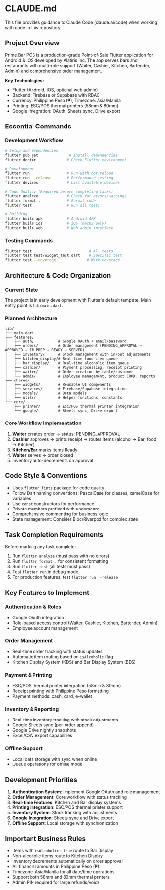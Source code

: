# CLAUDE.md

This file provides guidance to Claude Code (claude.ai/code) when working with code in this repository.

## Project Overview

Prime Bar POS is a production-grade Point-of-Sale Flutter application for Android & iOS developed by Alatiris Inc. The app serves bars and restaurants with multi-role support (Waiter, Cashier, Kitchen, Bartender, Admin) and comprehensive order management.

**Key Technologies:**
- Flutter (Android, iOS, optional web admin)
- Backend: Firebase or Supabase with RBAC
- Currency: Philippine Peso (₱), Timezone: Asia/Manila
- Printing: ESC/POS thermal printers (58mm & 80mm)
- Google Integration: OAuth, Sheets sync, Drive export

## Essential Commands

### Development Workflow
```bash
# Setup and dependencies
flutter pub get              # Install dependencies
flutter doctor              # Check Flutter environment

# Development
flutter run                 # Run with hot reload
flutter run --release       # Performance testing
flutter devices             # List available devices

# Code Quality (Required before completing tasks)
flutter analyze             # Check for errors/warnings
flutter format .            # Format code
flutter test                # Run all tests

# Building
flutter build apk           # Android APK
flutter build ios           # iOS (macOS only)
flutter build web           # Web admin interface
```

### Testing Commands
```bash
flutter test                          # All tests
flutter test test/widget_test.dart    # Specific test
flutter test --coverage              # With coverage
```

## Architecture & Code Organization

### Current State
The project is in early development with Flutter's default template. Main entry point is `lib/main.dart`.

### Planned Architecture
```
lib/
├── main.dart
├── features/
│   ├── auth/           # Google OAuth + email/password
│   ├── orders/         # Order management (PENDING_APPROVAL → APPROVED → IN_PREP → READY → SERVED)
│   ├── inventory/      # Stock management with in/out adjustments
│   ├── kitchen_display/# Real-time food item queue
│   ├── bar_display/    # Real-time alcoholic item queue
│   ├── cashier/        # Payment processing, receipt printing
│   ├── waiter/         # Order creation by table/customer
│   └── admin/          # Employee management, product CRUD, reports
├── shared/
│   ├── widgets/        # Reusable UI components
│   ├── services/       # Firebase/Supabase integration
│   ├── models/         # Data models
│   └── utils/          # Helper functions, constants
└── core/
    ├── printer/        # ESC/POS thermal printer integration
    └── google/         # Sheets sync, Drive export
```

### Core Workflow Implementation
1. **Waiter** creates order → status: PENDING_APPROVAL
2. **Cashier** approves → prints receipt → routes items (alcohol → Bar, food → Kitchen)
3. **Kitchen/Bar** marks items Ready
4. **Waiter** serves → order closed
5. Inventory auto-decrements on approval

## Code Style & Conventions

- Uses `flutter_lints` package for code quality
- Follow Dart naming conventions: PascalCase for classes, camelCase for variables
- Use `const` constructors for performance
- Private members prefixed with underscore
- Comprehensive commenting for business logic
- State management: Consider Bloc/Riverpod for complex state

## Task Completion Requirements

Before marking any task complete:
1. Run `flutter analyze` (must pass with no errors)
2. Run `flutter format .` for consistent formatting
3. Run `flutter test` (all tests must pass)
4. Test `flutter run` in debug mode
5. For production features, test `flutter run --release`

## Key Features to Implement

### Authentication & Roles
- Google OAuth integration
- Role-based access control (Waiter, Cashier, Kitchen, Bartender, Admin)
- Employee account management

### Order Management
- Real-time order tracking with status updates
- Automatic item routing based on `isAlcoholic` flag
- Kitchen Display System (KDS) and Bar Display System (BDS)

### Payment & Printing
- ESC/POS thermal printer integration (58mm & 80mm)
- Receipt printing with Philippine Peso formatting
- Payment methods: cash, card, e-wallet

### Inventory & Reporting
- Real-time inventory tracking with stock adjustments
- Google Sheets sync (per-order append)
- Google Drive nightly snapshots
- Excel/CSV export capabilities

### Offline Support
- Local data storage with sync when online
- Queue operations for offline mode

## Development Priorities

1. **Authentication System**: Implement Google OAuth and role management
2. **Order Management**: Core workflow with status tracking
3. **Real-time Features**: Kitchen and Bar display systems
4. **Printing Integration**: ESC/POS thermal printer support
5. **Inventory System**: Stock tracking with adjustments
6. **Google Integration**: Sheets sync and Drive export
7. **Offline Support**: Local storage with synchronization

## Important Business Rules

- Items with `isAlcoholic: true` route to Bar Display
- Non-alcoholic items route to Kitchen Display
- Inventory decrements automatically on order approval
- All financial amounts in Philippine Peso (₱)
- Timezone: Asia/Manila for all date/time operations
- Support both 58mm and 80mm thermal printers
- Admin PIN required for large refunds/voids
